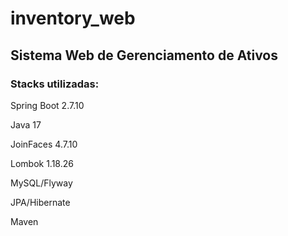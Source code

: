 # inventory_web
<h2>Sistema Web de Gerenciamento de Ativos</h2>

<h3>Stacks utilizadas:</h3>

<p>Spring Boot 2.7.10</p>
<p>Java 17</p>
<p>JoinFaces 4.7.10</p>
<p>Lombok 1.18.26</p>
<p>MySQL/Flyway</p>
<p>JPA/Hibernate</p>
<p>Maven</p>